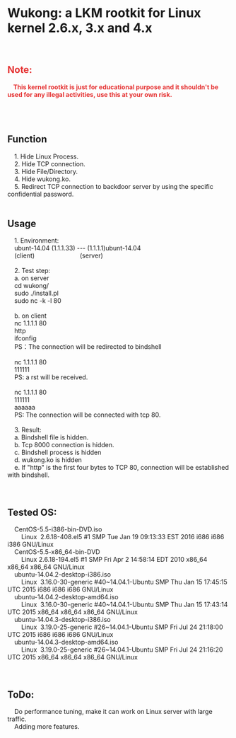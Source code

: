 # Wukong: a LKM rootkit for Linux kernel 2.6.x, 3.x and 4.x<br />

<br />
<h2>
	<span style="color:#E53333;">Note:</span> 
</h2>
<span style="color:#E53333;"><strong>&nbsp;&nbsp;&nbsp;&nbsp;This kernel rootkit is just for educational purpose and it shouldn't be used for any illegal activities, use this at your own risk.</strong></span><br />
<br />
<br />
<br />
<h2>
	Function
</h2>
&nbsp;&nbsp;&nbsp;&nbsp;1. Hide Linux Process.<br />
&nbsp;&nbsp;&nbsp;&nbsp;2. Hide TCP connection.<br />
&nbsp;&nbsp;&nbsp;&nbsp;3. Hide File/Directory.<br />
&nbsp;&nbsp;&nbsp;&nbsp;4. Hide wukong.ko.<br />
&nbsp;&nbsp;&nbsp;&nbsp;5. Redirect TCP connection to backdoor server by using the specific confidential password.<br />
<br />
<h2>
	Usage
</h2>
&nbsp;&nbsp;&nbsp;&nbsp;1. Environment:<br />
&nbsp;&nbsp;&nbsp;&nbsp;ubunt-14.04 (1.1.1.33) --- (1.1.1.1)ubunt-14.04 &nbsp;<br />
&nbsp;&nbsp;&nbsp;&nbsp;(client)&nbsp;&nbsp;&nbsp;&nbsp;&nbsp;&nbsp;&nbsp;&nbsp;&nbsp;&nbsp;&nbsp;&nbsp;&nbsp;&nbsp;&nbsp;&nbsp;&nbsp;&nbsp;&nbsp;&nbsp;&nbsp;&nbsp;&nbsp;&nbsp;&nbsp; (server)<br />
<br />
&nbsp;&nbsp;&nbsp;&nbsp;2. Test step:<br />
&nbsp;&nbsp;&nbsp;&nbsp;a. on server<br />
&nbsp;&nbsp;&nbsp;&nbsp;cd wukong/<br />
&nbsp;&nbsp;&nbsp;&nbsp;sudo ./install.pl<br />
&nbsp;&nbsp;&nbsp;&nbsp;sudo nc -k -l 80<br />
<br />
&nbsp;&nbsp;&nbsp;&nbsp;b. on client<br />
&nbsp;&nbsp;&nbsp;&nbsp;nc 1.1.1.1 80<br />
&nbsp;&nbsp;&nbsp;&nbsp;http<br />
&nbsp;&nbsp;&nbsp;&nbsp;ifconfig<br />
&nbsp;&nbsp;&nbsp;&nbsp;PS：The connection will be redirected to bindshell<br />
<br />
&nbsp;&nbsp;&nbsp;&nbsp;nc 1.1.1.1 80<br />
&nbsp;&nbsp;&nbsp;&nbsp;111111<br />
&nbsp;&nbsp;&nbsp;&nbsp;PS: a rst will be received.<br />
<br />
&nbsp;&nbsp;&nbsp;&nbsp;nc 1.1.1.1 80<br />
&nbsp;&nbsp;&nbsp;&nbsp;111111<br />
&nbsp;&nbsp;&nbsp;&nbsp;aaaaaa<br />
&nbsp;&nbsp;&nbsp;&nbsp;PS: The connection will be connected with tcp 80.<br />
<br />
&nbsp;&nbsp;&nbsp;&nbsp;3. Result:<br />
&nbsp;&nbsp;&nbsp;&nbsp;a. Bindshell file is hidden.<br />
&nbsp;&nbsp;&nbsp;&nbsp;b. Tcp 8000 connection is hidden.<br />
&nbsp;&nbsp;&nbsp;&nbsp;c. Bindshell process is hidden<br />
&nbsp;&nbsp;&nbsp; d. wukong.ko is hidden<br />
&nbsp;&nbsp;&nbsp;&nbsp;e. If "http" is the first four bytes to TCP 80, connection will be established with bindshell.<br />
<br />
<br />
<h2>
	Tested OS:
</h2>
&nbsp;&nbsp;&nbsp;&nbsp;CentOS-5.5-i386-bin-DVD.iso<br />
&nbsp;&nbsp;&nbsp; &nbsp;&nbsp;&nbsp;&nbsp;Linux&nbsp; 2.6.18-408.el5 #1 SMP Tue Jan 19 09:13:33 EST 2016 i686 i686 i386 GNU/Linux<br />
&nbsp;&nbsp;&nbsp;&nbsp;CentOS-5.5-x86_64-bin-DVD<br />
&nbsp;&nbsp;&nbsp; &nbsp;&nbsp;&nbsp;&nbsp;Linux 2.6.18-194.el5 #1 SMP Fri Apr 2 14:58:14 EDT 2010 x86_64 x86_64 x86_64 GNU/Linux<br />
&nbsp;&nbsp;&nbsp;&nbsp;ubuntu-14.04.2-desktop-i386.iso<br />
&nbsp;&nbsp;&nbsp; &nbsp;&nbsp;&nbsp;&nbsp;Linux&nbsp; 3.16.0-30-generic #40~14.04.1-Ubuntu SMP Thu Jan 15 17:45:15 UTC 2015 i686 i686 i686 GNU/Linux<br />
&nbsp;&nbsp;&nbsp;&nbsp;ubuntu-14.04.2-desktop-amd64.iso&nbsp; &nbsp;<br />
&nbsp;&nbsp;&nbsp; &nbsp;&nbsp;&nbsp;&nbsp;Linux&nbsp; 3.16.0-30-generic #40~14.04.1-Ubuntu SMP Thu Jan 15 17:43:14 UTC 2015 x86_64 x86_64 x86_64 GNU/Linux<br />
&nbsp;&nbsp;&nbsp;&nbsp;ubuntu-14.04.3-desktop-i386.iso<br />
&nbsp;&nbsp;&nbsp; &nbsp;&nbsp;&nbsp;&nbsp;Linux&nbsp; 3.19.0-25-generic #26~14.04.1-Ubuntu SMP Fri Jul 24 21:18:00 UTC 2015 i686 i686 i686 GNU/Linux<br />
&nbsp;&nbsp;&nbsp;&nbsp;ubuntu-14.04.3-desktop-amd64.iso<br />
&nbsp;&nbsp;&nbsp; &nbsp;&nbsp;&nbsp;&nbsp;Linux&nbsp; 3.19.0-25-generic #26~14.04.1-Ubuntu SMP Fri Jul 24 21:16:20 UTC 2015 x86_64 x86_64 x86_64 GNU/Linux<br />
<br />
<br />
<h2>
	ToDo:
</h2>
&nbsp;&nbsp;&nbsp; Do performance tuning, make it can work on Linux server with large traffic.<br />
&nbsp;&nbsp;&nbsp; Adding more features.
